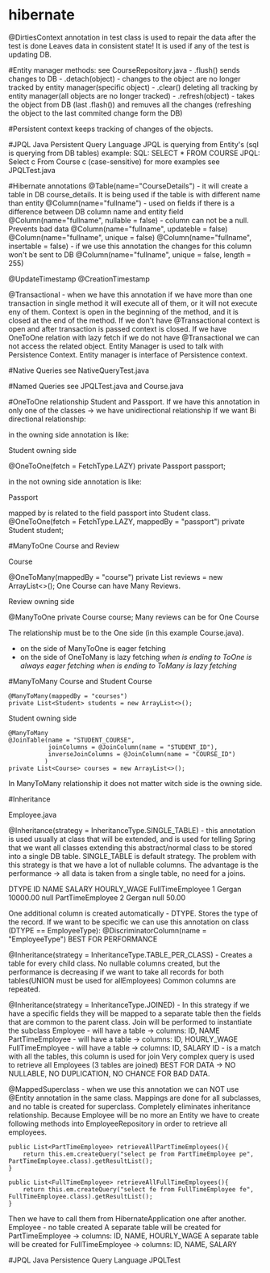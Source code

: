 # hibernate

@DirtiesContext annotation in test class is used to repair the data after the test is done
Leaves data in consistent state! It is used if any of the test is updating DB.

#Entity manager methods: 
    see CourseRepository.java
    - .flush() sends changes to DB
    - .detach(object) - changes to the object are no longer tracked by entity manager(specific object)
    - .clear() deleting all tracking by entity manager(all objects are no longer tracked)
    - .refresh(object) - takes the object from DB (last .flash()) and remuves all the changes (refreshing the object to the last commited change form the DB)

#Persistent context
keeps tracking of changes of the objects.

#JPQL
Java Persistent Query Language
JPQL is querying from Entity's (sql is querying from DB tables)
example:
SQL: SELECT * FROM COURSE
JPQL: Select c From Course c (case-sensitive)
for more examples see JPQLTest.java

#Hibernate annotations
@Table(name="CourseDetails") - it will create a table in DB course_details. It is being used if the table is with different name than entity
@Column(name="fullname") - used on fields if there is a difference between DB column name and entity field
@Column(name="fullname", nullable = false) - column can not be a null. Prevents bad data
@Column(name="fullname", updateble = false)
@Column(name="fullname", unique = false)
@Column(name="fullname", insertable = false) - if we use this annotation the changes for this column won't be sent to DB
@Column(name="fullname", unique = false, length = 255)

@UpdateTimestamp
@CreationTimestamp

@Transactional - when we have this annotation if we have more than one transaction in single method it will 
execute all of them, or it will not execute eny of them. Context is open in the beginning of the method, and it is 
closed at the end of the method. If we don't have @Transactional context is open and after transaction is passed context
is closed. If we have OneToOne relation with lazy fetch if we do not have @Transactional we can not access
the related object. Entity Manager is used to talk with Persistence Context. Entity manager is interface of Persistence
context.

#Native Queries
see NativeQueryTest.java

#Named Queries
see JPQLTest.java and Course.java

#OneToOne relationship
Student and Passport. If we have this annotation in only one of the classes -> we have unidirectional relationship
If we want Bi directional relationship:

in the owning side annotation is like:

Student owning side

@OneToOne(fetch = FetchType.LAZY)
private Passport passport;

in the not owning side annotation is like:

Passport 

mapped by is related to the field passport into Student class.
@OneToOne(fetch = FetchType.LAZY, mappedBy = "passport")
private Student student;

#ManyToOne
Course and Review

Course

@OneToMany(mappedBy = "course")
private List<Review> reviews = new ArrayList<>();
One Course can have Many Reviews.

Review owning side

@ManyToOne
private Course course;
Many reviews can be for One Course

The relationship must be to the One side (in this example Course.java).
  - on the side of ManyToOne is eager fetching
  - on the side of OneToMany is lazy fetching
*when is ending to ToOne is always eager fetching*
*when is ending to ToMany is lazy fetching*

#ManyToMany
Course and Student
Course

    @ManyToMany(mappedBy = "courses")
    private List<Student> students = new ArrayList<>();

Student owning side

    @ManyToMany
    @JoinTable(name = "STUDENT_COURSE",
               joinColumns = @JoinColumn(name = "STUDENT_ID"),
               inverseJoinColumns = @JoinColumn(name = "COURSE_ID")
              )         
    private List<Course> courses = new ArrayList<>();

In ManyToMany relationship it does not matter witch side is the owning side.

#Inheritance

Employee.java

@Inheritance(strategy = InheritanceType.SINGLE_TABLE) - this annotation is used usually at class that will be extended,
and is used for telling Spring that we want all classes extending this abstract/normal class to be stored into a single
DB table. SINGLE_TABLE is default strategy. The problem with this strategy is that we have a lot of nullable columns.
The advantage is the performance -> all data is taken from a single table, no need for a joins. 

DTYPE	            ID	NAME	SALARY	    HOURLY_WAGE
FullTimeEmployee	1	Gergan	10000.00	null
PartTimeEmployee	2	Gergan	null	    50.00

One additional column is created automatically - DTYPE. Stores the type of the record.
If we want to be specific we can use this annotation on class (DTYPE == EmployeeType):
@DiscriminatorColumn(name = "EmployeeType")
BEST FOR PERFORMANCE

@Inheritance(strategy = InheritanceType.TABLE_PER_CLASS) - Creates a table for every child class. No nullable columns 
created, but the performance is decreasing if we want to take all records for both tables(UNION must be used for allEmployees)
Common columns are repeated.

@Inheritance(strategy = InheritanceType.JOINED) - In this strategy if we have a specific fields they will be mapped to 
a separate table then the fields that are common to the parent class. Join will be performed to instantiate the subclass
Employee - will have a table -> columns: ID, NAME
PartTimeEmployee - will have a table -> columns: ID, HOURLY_WAGE
FullTimeEmployee - will have a table -> columns: ID, SALARY
ID - is a match with all the tables, this column is used for join
Very complex query is used to retrieve all Employees (3 tables are joined)
BEST FOR DATA -> NO NULLABLE, NO DUPLICATION, NO CHANCE FOR BAD DATA.

@MappedSuperclass - when we use this annotation we can NOT use @Entity annotation in the same class. Mappings are done
for all subclasses, and no table is created for superclass. Completely eliminates inheritance relationship. 
Because Employee will be no more an Entity we have to create following methods into EmployeeRepository in order to 
retrieve all employees.

    public List<PartTimeEmployee> retrieveAllPartTimeEmployees(){
        return this.em.createQuery("select pe from PartTimeEmployee pe", PartTimeEmployee.class).getResultList();
    }

    public List<FullTimeEmployee> retrieveAllFullTimeEmployees(){
        return this.em.createQuery("select fe from FullTimeEmployee fe", FullTimeEmployee.class).getResultList();
    }

Then we have to call them from HibernateApplication one after another.
Employee - no table created
A separate table will be created for PartTimeEmployee -> columns: ID, NAME, HOURLY_WAGE
A separate table will be created for FullTimeEmployee -> columns: ID, NAME, SALARY

#JPQL
Java Persistence Query Language
JPQLTest